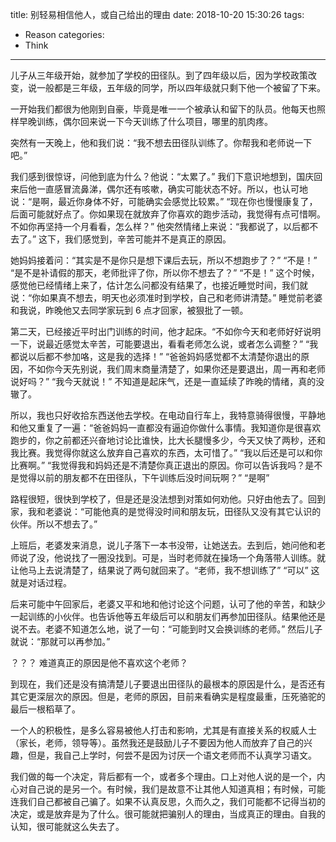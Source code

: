 title: 别轻易相信他人，或自己给出的理由
date: 2018-10-20 15:30:26
tags:
  - Reason
categories:
  - Think
---

儿子从三年级开始，就参加了学校的田径队。到了四年级以后，因为学校政策改变，说一般都是三年级，五年级的同学，所以四年级就只剩下他一个被留了下来。  

一开始我们都很为他刚到自豪，毕竟是唯一一个被承认和留下的队员。他每天也照样早晚训练，偶尔回来说一下今天训练了什么项目，哪里的肌肉疼。  

突然有一天晚上，他和我们说：“我不想去田径队训练了。你帮我和老师说一下吧。”  

我们感到很惊讶，问他到底为什么？他说：“太累了。” 我们下意识地想到，国庆回来后他一直感冒流鼻涕，偶尔还有咳嗽，确实可能状态不好。所以，也认可地说：“是啊，最近你身体不好，可能确实会感觉比较累。” “现在你也慢慢康复了，后面可能就好点了。你如果现在就放弃了你喜欢的跑步活动，我觉得有点可惜啊。不如你再坚持一个月看看，怎么样？” 他突然情绪上来说：“我都说了，以后都不去了。” 这下，我们感觉到，辛苦可能并不是真正的原因。  

她妈妈接着问：“其实是不是你只是想下课后去玩，所以不想跑步了？” “不是！” “是不是补请假的那天，老师批评了你，所以你不想去了？” “不是！” 这个时候，感觉他已经情绪上来了，估计怎么问都没有结果了，也接近睡觉时间，我们就说：“你如果真不想去，明天也必须准时到学校，自己和老师讲清楚。” 睡觉前老婆和我说，昨晚他又去同学家玩到 6 点才回家，被狠批了一顿。  

第二天，已经接近平时出门训练的时间，他才起床。“不如你今天和老师好好说明一下，说最近感觉太辛苦，可能要退出，看看老师怎么说，或者怎么调整？” “我都说以后都不参加咯，这是我的选择！” “爸爸妈妈感觉都不太清楚你退出的原因，不如你今天先别说，我们周末商量清楚了，如果你还是要退出，周一再和老师说好吗？” “我今天就说！” 不知道是起床气，还是一直延续了昨晚的情绪，真的没辙了。  

所以，我也只好收拾东西送他去学校。在电动自行车上，我特意骑得很慢，平静地和他又重复了一遍：“爸爸妈妈一直都没有逼迫你做什么事情。我知道你是很喜欢跑步的，你之前都还兴奋地讨论比谁快，比大长腿慢多少，今天又快了两秒，还和我比赛。我觉得你就这么放弃自己喜欢的东西，太可惜了。” “我以后还是可以和你比赛啊。” “我觉得我和妈妈还是不清楚你真正退出的原因。你可以告诉我吗？是不是觉得以前的朋友都不在田径队，下午训练后没时间玩啊？” “是啊”  

路程很短，很快到学校了，但是还是没法想到对策如何劝他。只好由他去了。回到家，我和老婆说：“可能他真的是觉得没时间和朋友玩，田径队又没有其它认识的伙伴。所以不想去了。”  

上班后，老婆发来消息，说儿子落下一本书没带，让她送去。去到后，她问他和老师说了没，他说找了一圈没找到。可是，当时老师就在操场一个角落带人训练。就让他马上去说清楚了，结果说了两句就回来了。“老师，我不想训练了” “可以” 这就是对话过程。  

后来可能中午回家后，老婆又平和地和他讨论这个问题，认可了他的辛苦，和缺少一起训练的小伙伴。也告诉他等五年级后可以和朋友们再参加田径队。结果他还是说不去。老婆不知道怎么地，说了一句：“可能到时又会换训练的老师。”  然后儿子就说：“那就可以再参加。”  

？？？ 难道真正的原因是他不喜欢这个老师？  

到现在，我们还是没有搞清楚儿子要退出田径队的最根本的原因是什么，是否还有其它更深层次的原因。但是，老师的原因，目前来看确实是程度最重，压死骆驼的最后一根稻草了。  

一个人的积极性，是多么容易被他人打击和影响，尤其是有直接关系的权威人士（家长，老师，领导等）。虽然我还是鼓励儿子不要因为他人而放弃了自己的兴趣，但是，我自己上学时，何尝不是因为讨厌一个语文老师而不认真学习语文。  

我们做的每一个决定，背后都有一个，或者多个理由。口上对他人说的是一个，内心对自己说的是另一个。有时候，我们是故意不让其他人知道真相；有时候，可能连我们自己都被自己骗了。如果不认真反思，久而久之，我们可能都不记得当初的决定，或是放弃是为了什么。很可能就把骗别人的理由，当成真正的理由。自我的认知，很可能就这么失去了。  
